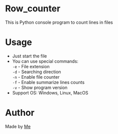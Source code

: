 # Row_counter
This is Python console program to count lines in files
# Usage
- Just start the file
- You can use special commands:<br>
`-e` - File extension<br>
`-d` - Searching direction<br>
`-n` - Enable file counter<br>
`-f` - Enable summarize lines counts<br>
`-v` - Show program version
- Support OS: Windows, Linux, MacOS
# Author
Made by [Me](https://github.com/Tooloom)
